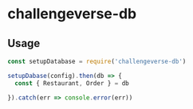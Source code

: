 # challengeverse-db

## Usage

``` js
const setupDatabase = require('challengeverse-db')

setupDabase(config).then(db => {
  const { Restaurant, Order } = db

}).catch(err => console.error(err))
```
